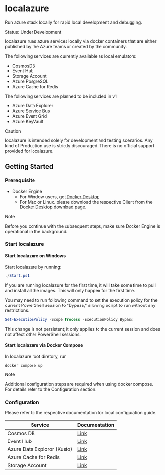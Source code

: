 # localazure

Run azure stack locally for rapid local development and debugging.

Status: Under Development

localazure runs azure services locally via docker containers that are either published by the Azure teams or created by the community. 

The following services are currently available as local emulators:
- CosmosDB
- Event Hub
- Storage Account
- Azure PosgreSQL
- Azure Cache for Redis

The following services are planned to be included in v1
- Azure Data Explorer
- Azure Service Bus
- Azure Event Grid
- Azure KeyVault

>[!CAUTION]
>localazure is intended solely for development and testing scenarios. Any kind of Production use is strictly discouraged. There is no official support provided for localazure.

## Getting Started

### Prerequisite
- Docker Engine
    - For Window users, get [Docker Desktop](https://docs.docker.com/desktop/install/windows-install/#:~:text=Install%20Docker%20Desktop%20on%20Windows%201%20Download%20the,on%20your%20choice%20of%20backend.%20...%20More%20items)
    - For Mac or Linux, please download the respective Client from [the Docker Desktop download page](https://docs.docker.com/desktop/). 

>[!NOTE]
>Before you continue with the subsequent steps, make sure Docker Engine is operational in the background.

### Start localazure

#### Start localazure on Windows
Start localazure by running:
```powershell
./Start.ps1
```
If you are running localazure for the first time, it will take some time to pull and install all the images. This will only happen for the first time. 

You may need to run following command to set the execution policy for the current PowerShell session to "Bypass," allowing script to run without any restrictions. 
```powershell
Set-ExecutionPolicy -Scope Process -ExecutionPolicy Bypass
```
This change is not persistent; it only applies to the current session and does not affect other PowerShell sessions.

#### Start localazure via Docker Compose
In localazure root diretory, run
```
docker compose up
```

>[!NOTE]
>Additional configuration steps are required when using docker compose. For details refer to the Configuration section.

### Configuration
Please refer to the respective documentation for local configuration guide.

| Service    | Documentation
| ------- | ------------ |
| Cosmos DB | [Link](./Docs/CosmosDb.md)
| Event Hub | [Link](./Docs/EventHub.md)
| Azure Data Exploror (Kusto) | [Link](./Docs/Kusto.md)
| Azure Cache for Redis | [Link](./Docs/Redis.md)
| Storage Account | [Link](./Docs/StorageAccount.md)
